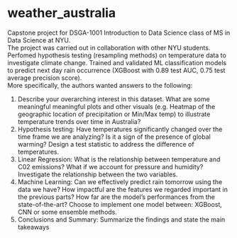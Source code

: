 # weather_australia
Capstone project for DSGA-1001 Introduction to Data Science class of MS in Data Science at NYU.\
The project was carried out in collaboration with other NYU students.\
Perfomed hypothesis testing (resampling methods) on temperature data to investigate climate change. Trained and validated ML classification models to predict next day rain occurrence (XGBoost with 0.89 test AUC, 0.75 test average precision score).\
More specifically, the authors wanted answers to the following:
1)	Describe your overarching interest in this dataset. What are some meaningful meaningful plots and other visuals (e.g. Heatmap of the geographic location of precipitation or Min/Max temp) to illustrate temperature trends over time in Australia?
2)	Hypothesis testing: Have temperatures significantly changed over the time frame we are analyzing? Is it a sign of the presence of global warming? Design a test statistic to address the difference of temperatures.
3)	Linear Regression: What is the relationship between temperature and C02 emissions? What if we account for pressure and humidity? Investigate the relationship between the two variables.
4)	Machine Learning: Can we effectively predict rain tomorrow using the data we have? How impactful are the features we regarded important in the previous parts? How far are the model’s performances from the state-of-the-art? Choose to implement one model between: XGBoost, CNN or some ensemble methods.
6)	Conclusions and Summary: Summarize the findings and state the main takeaways

